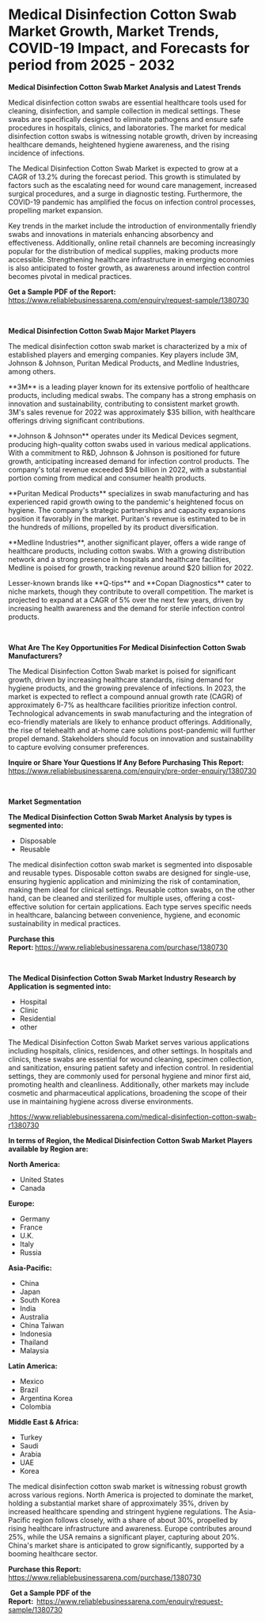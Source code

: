 <p><h1>Medical Disinfection Cotton Swab Market Growth, Market Trends, COVID-19 Impact, and Forecasts for period from 2025 - 2032</h1></p><p><strong>Medical Disinfection Cotton Swab Market Analysis and Latest Trends</strong></p>
<p><p>Medical disinfection cotton swabs are essential healthcare tools used for cleaning, disinfection, and sample collection in medical settings. These swabs are specifically designed to eliminate pathogens and ensure safe procedures in hospitals, clinics, and laboratories. The market for medical disinfection cotton swabs is witnessing notable growth, driven by increasing healthcare demands, heightened hygiene awareness, and the rising incidence of infections.</p><p>The Medical Disinfection Cotton Swab Market is expected to grow at a CAGR of 13.2% during the forecast period. This growth is stimulated by factors such as the escalating need for wound care management, increased surgical procedures, and a surge in diagnostic testing. Furthermore, the COVID-19 pandemic has amplified the focus on infection control processes, propelling market expansion.</p><p>Key trends in the market include the introduction of environmentally friendly swabs and innovations in materials enhancing absorbency and effectiveness. Additionally, online retail channels are becoming increasingly popular for the distribution of medical supplies, making products more accessible. Strengthening healthcare infrastructure in emerging economies is also anticipated to foster growth, as awareness around infection control becomes pivotal in medical practices.</p></p>
<p><strong>Get a Sample PDF of the Report:&nbsp;</strong> <a href="https://www.reliablebusinessarena.com/enquiry/request-sample/1380730?utm_campaign=2639&utm_medium=2&utm_source=Github&utm_content=ia&utm_term=14042025&utm_id=medical-disinfection-cotton-swab">https://www.reliablebusinessarena.com/enquiry/request-sample/1380730</a></p>
<p>&nbsp;</p>
<p><strong>Medical Disinfection Cotton Swab Major Market Players</strong></p>
<p><p>The medical disinfection cotton swab market is characterized by a mix of established players and emerging companies. Key players include 3M, Johnson & Johnson, Puritan Medical Products, and Medline Industries, among others.</p><p>**3M** is a leading player known for its extensive portfolio of healthcare products, including medical swabs. The company has a strong emphasis on innovation and sustainability, contributing to consistent market growth. 3M's sales revenue for 2022 was approximately $35 billion, with healthcare offerings driving significant contributions.</p><p>**Johnson & Johnson** operates under its Medical Devices segment, producing high-quality cotton swabs used in various medical applications. With a commitment to R&D, Johnson & Johnson is positioned for future growth, anticipating increased demand for infection control products. The company's total revenue exceeded $94 billion in 2022, with a substantial portion coming from medical and consumer health products.</p><p>**Puritan Medical Products** specializes in swab manufacturing and has experienced rapid growth owing to the pandemic's heightened focus on hygiene. The company's strategic partnerships and capacity expansions position it favorably in the market. Puritan's revenue is estimated to be in the hundreds of millions, propelled by its product diversification.</p><p>**Medline Industries**, another significant player, offers a wide range of healthcare products, including cotton swabs. With a growing distribution network and a strong presence in hospitals and healthcare facilities, Medline is poised for growth, tracking revenue around $20 billion for 2022.</p><p>Lesser-known brands like **Q-tips** and **Copan Diagnostics** cater to niche markets, though they contribute to overall competition. The market is projected to expand at a CAGR of 5% over the next few years, driven by increasing health awareness and the demand for sterile infection control products.</p></p>
<p>&nbsp;</p>
<p><strong>What Are The Key Opportunities For Medical Disinfection Cotton Swab Manufacturers?</strong></p>
<p><p>The Medical Disinfection Cotton Swab market is poised for significant growth, driven by increasing healthcare standards, rising demand for hygiene products, and the growing prevalence of infections. In 2023, the market is expected to reflect a compound annual growth rate (CAGR) of approximately 6-7% as healthcare facilities prioritize infection control. Technological advancements in swab manufacturing and the integration of eco-friendly materials are likely to enhance product offerings. Additionally, the rise of telehealth and at-home care solutions post-pandemic will further propel demand. Stakeholders should focus on innovation and sustainability to capture evolving consumer preferences.</p></p>
<p><strong>Inquire or Share Your Questions If Any Before Purchasing This Report:</strong> <a href="https://www.reliablebusinessarena.com/enquiry/pre-order-enquiry/1380730?utm_campaign=2639&utm_medium=2&utm_source=Github&utm_content=ia&utm_term=14042025&utm_id=medical-disinfection-cotton-swab">https://www.reliablebusinessarena.com/enquiry/pre-order-enquiry/1380730</a></p>
<p>&nbsp;</p>
<p><strong>Market Segmentation</strong></p>
<p><strong>The Medical Disinfection Cotton Swab Market Analysis by types is segmented into:</strong></p>
<p><ul><li>Disposable</li><li>Reusable</li></ul></p>
<p><p>The medical disinfection cotton swab market is segmented into disposable and reusable types. Disposable cotton swabs are designed for single-use, ensuring hygienic application and minimizing the risk of contamination, making them ideal for clinical settings. Reusable cotton swabs, on the other hand, can be cleaned and sterilized for multiple uses, offering a cost-effective solution for certain applications. Each type serves specific needs in healthcare, balancing between convenience, hygiene, and economic sustainability in medical practices.</p></p>
<p><strong>Purchase this Report:&nbsp;</strong><a href="https://www.reliablebusinessarena.com/purchase/1380730?utm_campaign=2639&utm_medium=2&utm_source=Github&utm_content=ia&utm_term=14042025&utm_id=medical-disinfection-cotton-swab">https://www.reliablebusinessarena.com/purchase/1380730</a></p>
<p>&nbsp;</p>
<p><strong>The Medical Disinfection Cotton Swab Market Industry Research by Application is segmented into:</strong></p>
<p><ul><li>Hospital</li><li>Clinic</li><li>Residential</li><li>other</li></ul></p>
<p><p>The Medical Disinfection Cotton Swab Market serves various applications including hospitals, clinics, residences, and other settings. In hospitals and clinics, these swabs are essential for wound cleaning, specimen collection, and sanitization, ensuring patient safety and infection control. In residential settings, they are commonly used for personal hygiene and minor first aid, promoting health and cleanliness. Additionally, other markets may include cosmetic and pharmaceutical applications, broadening the scope of their use in maintaining hygiene across diverse environments.</p></p>
<p><a href="https://www.reliablebusinessarena.com/medical-disinfection-cotton-swab-r1380730?utm_campaign=2639&utm_medium=2&utm_source=Github&utm_content=ia&utm_term=14042025&utm_id=medical-disinfection-cotton-swab">&nbsp;https://www.reliablebusinessarena.com/medical-disinfection-cotton-swab-r1380730</a></p>
<p><strong>In terms of Region, the Medical Disinfection Cotton Swab Market Players available by Region are:</strong></p>
<p>
    <p> <strong> North America: </strong>
        <ul>
            <li>United States</li>
            <li>Canada</li>
        </ul>
        </p> 
    <p> <strong> Europe: </strong>
        <ul>
            <li>Germany</li>
            <li>France</li>
            <li>U.K.</li>
            <li>Italy</li>
            <li>Russia</li>
        </ul>
        </p> 
    <p> <strong> Asia-Pacific: </strong>
        <ul>
            <li>China</li>
            <li>Japan</li>
            <li>South Korea</li>
            <li>India</li>
            <li>Australia</li>
            <li>China Taiwan</li>
            <li>Indonesia</li>
            <li>Thailand</li>
            <li>Malaysia</li>
        </ul>
        </p> 
    <p> <strong> Latin America: </strong>
        <ul>
            <li>Mexico</li>
            <li>Brazil</li>
            <li>Argentina Korea</li>
            <li>Colombia</li>
        </ul>
        </p> 
    <p> <strong> Middle East & Africa: </strong>
        <ul>
            <li>Turkey</li>
            <li>Saudi</li>
            <li>Arabia</li>
            <li>UAE</li>
            <li>Korea</li>
        </ul>
    </p>
    </p>
<p><p>The medical disinfection cotton swab market is witnessing robust growth across various regions. North America is projected to dominate the market, holding a substantial market share of approximately 35%, driven by increased healthcare spending and stringent hygiene regulations. The Asia-Pacific region follows closely, with a share of about 30%, propelled by rising healthcare infrastructure and awareness. Europe contributes around 25%, while the USA remains a significant player, capturing about 20%. China's market share is anticipated to grow significantly, supported by a booming healthcare sector.</p></p>
<p><strong>Purchase this Report: </strong><a href="https://www.reliablebusinessarena.com/purchase/1380730?utm_campaign=2639&utm_medium=2&utm_source=Github&utm_content=ia&utm_term=14042025&utm_id=medical-disinfection-cotton-swab">https://www.reliablebusinessarena.com/purchase/1380730</a></p>
<p>&nbsp;<strong>Get a Sample PDF of the Report:&nbsp;&nbsp;</strong><a href="https://www.reliablebusinessarena.com/enquiry/request-sample/1380730?utm_campaign=2639&utm_medium=2&utm_source=Github&utm_content=ia&utm_term=14042025&utm_id=medical-disinfection-cotton-swab">https://www.reliablebusinessarena.com/enquiry/request-sample/1380730</a></p>
<p><strong></strong></p>
<p><p></p><p></p><p></p></p>